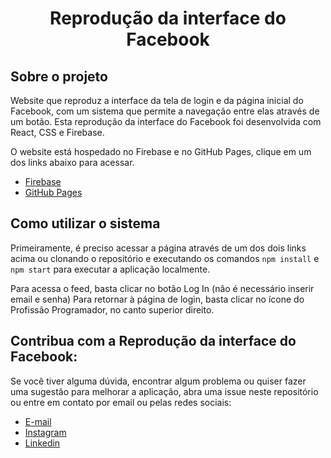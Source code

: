 <h1 align="center">Reprodução da interface do Facebook</h1>

## Sobre o projeto

Website que reproduz a interface da tela de login e da página inicial do Facebook, com um sistema que permite a navegação entre elas através de um botão. Esta reprodução da interface do Facebook foi desenvolvida com React, CSS e Firebase.

O website está hospedado no Firebase e no GitHub Pages, clique em um dos links abaixo para acessar.
- [Firebase](https://facebook-clone-reinaldo.web.app/)
- [GitHub Pages](https://reinaldo-alves.github.io/facebook-interface/)

## Como utilizar o sistema

Primeiramente, é preciso acessar a página através de um dos dois links acima ou clonando o repositório e executando os comandos `npm install` e `npm start` para executar a aplicação localmente.

Para acessa o feed, basta clicar no botão Log In (não é necessário inserir email e senha)
Para retornar à página de login, basta clicar no ícone do Profissão Programador, no canto superior direito.

## Contribua com a Reprodução da interface do Facebook:

Se você tiver alguma dúvida, encontrar algum problema ou quiser fazer uma sugestão para melhorar a aplicação, abra uma issue neste repositório ou entre em contato por email ou pelas redes sociais:
- [E-mail](mailto:reinaldoasjr8@gmail.com)
- [Instagram](https://www.instagram.com/reinaldo.alves8/)
- [Linkedin](https://www.linkedin.com/in/reinaldo-alves-8639aba9/)